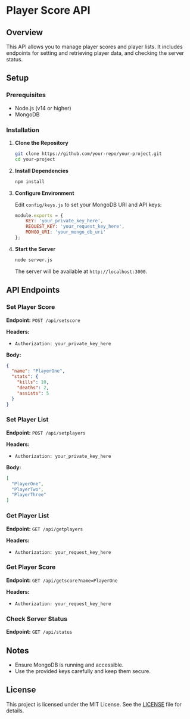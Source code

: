 # Player Score API

## Overview

This API allows you to manage player scores and player lists. It includes endpoints for setting and retrieving player data, and checking the server status.

## Setup

### Prerequisites

- Node.js (v14 or higher)
- MongoDB

### Installation

1. **Clone the Repository**

   ```bash
   git clone https://github.com/your-repo/your-project.git
   cd your-project
   ```

2. **Install Dependencies**

   ```bash
   npm install
   ```

3. **Configure Environment**

   Edit `config/keys.js` to set your MongoDB URI and API keys:

   ```javascript
   module.exports = {
       KEY: 'your_private_key_here',
       REQUEST_KEY: 'your_request_key_here',
       MONGO_URI: 'your_mongo_db_uri'
   };
   ```

4. **Start the Server**

   ```bash
   node server.js
   ```

   The server will be available at `http://localhost:3000`.

## API Endpoints

### Set Player Score

**Endpoint:** `POST /api/setscore`

**Headers:**
- `Authorization: your_private_key_here`

**Body:**

   ```json
   {
     "name": "PlayerOne",
     "stats": {
       "kills": 10,
       "deaths": 2,
       "assists": 5
     }
   }
   ```

### Set Player List

**Endpoint:** `POST /api/setplayers`

**Headers:**
- `Authorization: your_private_key_here`

**Body:**

   ```json
   [
     "PlayerOne",
     "PlayerTwo",
     "PlayerThree"
   ]
   ```

### Get Player List

**Endpoint:** `GET /api/getplayers`

**Headers:**
- `Authorization: your_request_key_here`

### Get Player Score

**Endpoint:** `GET /api/getscore?name=PlayerOne`

**Headers:**
- `Authorization: your_request_key_here`

### Check Server Status

**Endpoint:** `GET /api/status`

## Notes

- Ensure MongoDB is running and accessible.
- Use the provided keys carefully and keep them secure.

## License

This project is licensed under the MIT License. See the [LICENSE](LICENSE) file for details.
